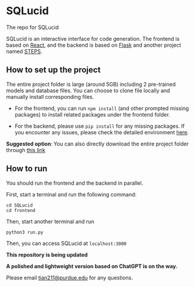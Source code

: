 
# SQLucid
The repo for SQLucid

SQLucid is an interactive interface for code generation. The frontend is based on [React](https://react.dev/), and the backend is based on [Flask](https://flask.palletsprojects.com/en/3.0.x/) and another project named [STEPS](https://github.com/magic-YuanTian/STEPS).

## How to set up the project
The entire project folder is large (around 5GB) including 2 pre-trained models and database files. You can choose to clone file locally and manually install corresponding files.

- For the frontend, you can run `npm install` (and other prompted missing packages) to install related packages under the frontend folder.

- For the backend, please use `pip install` for any missing packages. If you encounter any issues, please check the detailed environment [here](https://github.com/OhadRubin/SmBop).


**Suggested option**: You can also directly download the entire project folder through [this link](https://purdue0-my.sharepoint.com/:u:/g/personal/tian211_purdue_edu/Ee2FCOD3QHtEiG6mEmZ2CtwBbk8x9hMRZ6d3aU6W3Xii_Q?e=XVWXYO)

## How to run
You should run the frontend and the backend in parallel.

First, start a terminal and run the following command:

```
cd SQLucid
cd frontend
```

Then, start another terminal and run

```
python3 run.py
```

Then, you can access SQLucid at `localhost:3000`




**This repository is being updated**

**A polished and lightweight version based on ChatGPT is on the way.**

Please email tian211@purdue.edu for any questions.


